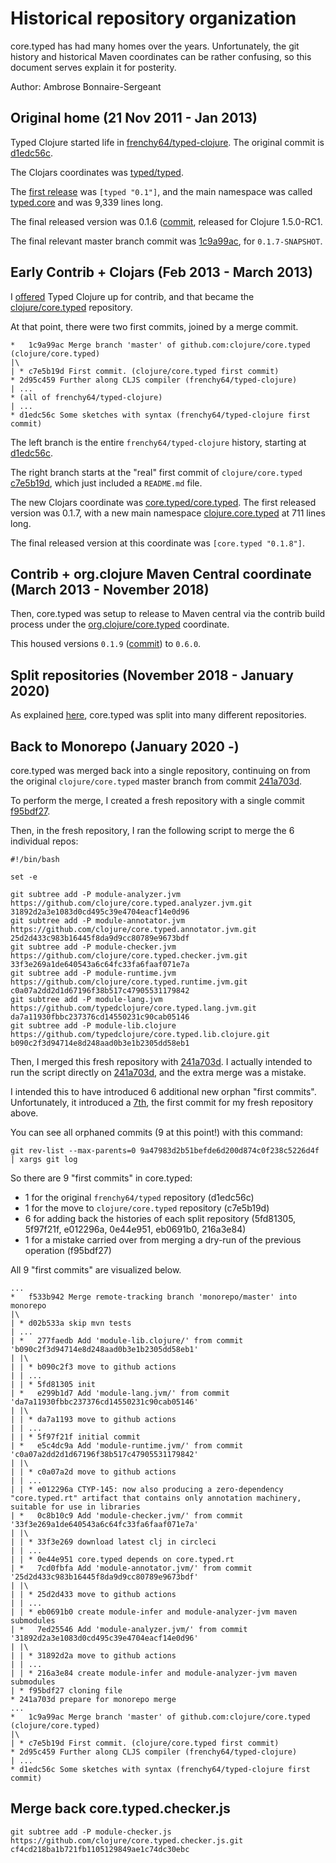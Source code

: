 # Historical repository organization

core.typed has had many homes over the years. Unfortunately, the
git history and historical Maven coordinates can be rather confusing,
so this document serves explain it for posterity.

Author: Ambrose Bonnaire-Sergeant

## Original home (21 Nov 2011 - Jan 2013)

Typed Clojure started life in [frenchy64/typed-clojure](https://github.com/frenchy64/typed-clojure).
The original commit is [d1edc56c](https://github.com/frenchy64/typed-clojure/commit/d1edc56cc5b8ed6c2e380bff2d7c28d43968bf1b).

The Clojars coordinates was [typed/typed](https://clojars.org/typed).

The [first release](https://clojars.org/typed/versions/0.1) was `[typed "0.1"]`, and the
main namespace was called [typed.core](https://github.com/frenchy64/typed-clojure/blob/829f1d80e598e21be5cdb809d8f741c525b5332e/src/typed/core.clj)
and was 9,339 lines long.

The final released version was 0.1.6 ([commit](https://github.com/frenchy64/typed-clojure/commit/4351318ffc1ab0c2b91550c5c165db27fbdcb474),
released for Clojure 1.5.0-RC1.

The final relevant master branch commit was [1c9a99ac](https://github.com/frenchy64/typed-clojure/commit/1c9a99ac7387545caed545bdcfa4c183c31fdbe8),
for `0.1.7-SNAPSHOT`.

## Early Contrib + Clojars (Feb 2013 - March 2013)

I [offered](https://groups.google.com/d/msg/clojure-dev/ryYzI1Bj0p0/YNEvFxx4ESIJ) Typed Clojure up for contrib,
and that became the [clojure/core.typed](https://github.com/clojure/core.typed) repository.

At that point, there were two first commits, joined by a merge commit.

```
*   1c9a99ac Merge branch 'master' of github.com:clojure/core.typed (clojure/core.typed)
|\  
| * c7e5b19d First commit. (clojure/core.typed first commit)
* 2d95c459 Further along CLJS compiler (frenchy64/typed-clojure)
| ...
* (all of frenchy64/typed-clojure)
| ...
* d1edc56c Some sketches with syntax (frenchy64/typed-clojure first commit)
```

The left branch is the entire `frenchy64/typed-clojure` history, starting at
[d1edc56c](https://github.com/clojure/core.typed/commit/d1edc56c).

The right branch starts at the "real" first commit of `clojure/core.typed`
[c7e5b19d](https://github.com/clojure/core.typed/commit/c7e5b19d), which
just included a `README.md` file.

The new Clojars coordinate was [core.typed/core.typed](https://clojars.org/core.typed).
The first released version was 0.1.7, with a new main namespace
[clojure.core.typed](https://github.com/clojure/core.typed/blob/4da62ed2604cb6cc338e9d69476915599a2e222f/src/main/clojure/clojure/core/typed.clj)
at 711 lines long.

The final released version at this coordinate was `[core.typed "0.1.8"]`.

## Contrib + org.clojure Maven Central coordinate (March 2013 - November 2018)

Then, core.typed was setup to release to Maven central via the contrib
build process under the [org.clojure/core.typed](https://search.maven.org/artifact/org.clojure/core.typed)
coordinate.

This housed versions `0.1.9` ([commit](https://github.com/clojure/core.typed/commit/28669b31)) to `0.6.0`.

## Split repositories (November 2018 - January 2020)

As explained [here](https://groups.google.com/d/msg/clojure-dev/ij9Ynpzzaaw/hPpg65LYAwAJ), core.typed
was split into many different repositories.

## Back to Monorepo (January 2020 -)

core.typed was merged back into a single repository, continuing on from 
the original `clojure/core.typed` master branch from commit
[241a703d](https://github.com/clojure/core.typed/commit/241a703d).

To perform the merge, I created a fresh repository with a single
commit [f95bdf27](https://github.com/clojure/core.typed/commit/f95bdf27).

Then, in the fresh repository, I ran the following script to merge the 6 individual repos:

```
#!/bin/bash

set -e

git subtree add -P module-analyzer.jvm https://github.com/clojure/core.typed.analyzer.jvm.git 31892d2a3e1083d0cd495c39e4704eacf14e0d96
git subtree add -P module-annotator.jvm https://github.com/clojure/core.typed.annotator.jvm.git 25d2d433c983b16445f8da9d9cc80789e9673bdf
git subtree add -P module-checker.jvm https://github.com/clojure/core.typed.checker.jvm.git 33f3e269a1de640543a6c64fc33fa6faaf071e7a
git subtree add -P module-runtime.jvm https://github.com/clojure/core.typed.runtime.jvm.git c0a07a2dd2d1d67196f38b517c47905531179842
git subtree add -P module-lang.jvm https://github.com/typedclojure/core.typed.lang.jvm.git da7a11930fbbc237376cd14550231c90cab05146
git subtree add -P module-lib.clojure https://github.com/typedclojure/core.typed.lib.clojure.git b090c2f3d94714e8d248aad0b3e1b2305dd58eb1
```

Then, I merged this fresh repository with
[241a703d](https://github.com/clojure/core.typed/commit/241a703d).
I actually intended to run the script directly on
[241a703d](https://github.com/clojure/core.typed/commit/241a703d),
and the extra merge was a mistake.

I intended this to have introduced 6 additional new orphan "first commits".
Unfortunately, it 
introduced a [7th](https://github.com/clojure/core.typed/commit/f95bdf27),
the first commit for my fresh repository above.

You can see all orphaned commits (9 at this point!) with this command:

```
git rev-list --max-parents=0 9a47983d2b51befde6d200d874c0f238c5226d4f | xargs git log
```

So there are 9 "first commits" in core.typed:
- 1 for the original `frenchy64/typed` repository (d1edc56c)
- 1 for the move to `clojure/core.typed` repository (c7e5b19d)
- 6 for adding back the histories of each split repository (5fd81305, 5f97f21f, e012296a, 0e44e951, eb0691b0, 216a3e84)
- 1 for a mistake carried over from merging a dry-run of the previous operation (f95bdf27)

All 9 "first commits" are visualized below.

```
...
*   f533b942 Merge remote-tracking branch 'monorepo/master' into monorepo
|\  
| * d02b533a skip mvn tests
| ...
| *   277faedb Add 'module-lib.clojure/' from commit 'b090c2f3d94714e8d248aad0b3e1b2305dd58eb1'
| |\  
| | * b090c2f3 move to github actions
| | ...
| | * 5fd81305 init
| *   e299b1d7 Add 'module-lang.jvm/' from commit 'da7a11930fbbc237376cd14550231c90cab05146'
| |\  
| | * da7a1193 move to github actions
| | ...
| | * 5f97f21f initial commit
| *   e5c4dc9a Add 'module-runtime.jvm/' from commit 'c0a07a2dd2d1d67196f38b517c47905531179842'
| |\  
| | * c0a07a2d move to github actions
| | ...
| | * e012296a CTYP-145: now also producing a zero-dependency "core.typed.rt" artifact that contains only annotation machinery, suitable for use in libraries
| *   0c8b10c9 Add 'module-checker.jvm/' from commit '33f3e269a1de640543a6c64fc33fa6faaf071e7a'
| |\  
| | * 33f3e269 download latest clj in circleci
| | ...
| | * 0e44e951 core.typed depends on core.typed.rt
| *   7cd0fbfa Add 'module-annotator.jvm/' from commit '25d2d433c983b16445f8da9d9cc80789e9673bdf'
| |\  
| | * 25d2d433 move to github actions
| | ...
| | * eb0691b0 create module-infer and module-analyzer-jvm maven submodules
| *   7ed25546 Add 'module-analyzer.jvm/' from commit '31892d2a3e1083d0cd495c39e4704eacf14e0d96'
| |\  
| | * 31892d2a move to github actions
| | ...
| | * 216a3e84 create module-infer and module-analyzer-jvm maven submodules
| * f95bdf27 cloning file
* 241a703d prepare for monorepo merge
...
*   1c9a99ac Merge branch 'master' of github.com:clojure/core.typed (clojure/core.typed)
|\  
| * c7e5b19d First commit. (clojure/core.typed first commit)
* 2d95c459 Further along CLJS compiler (frenchy64/typed-clojure)
| ...
* d1edc56c Some sketches with syntax (frenchy64/typed-clojure first commit)
```

## Merge back core.typed.checker.js

```
git subtree add -P module-checker.js https://github.com/clojure/core.typed.checker.js.git cf4cd218ba1b721fb1105129849ae1c74dc30ebc
```
